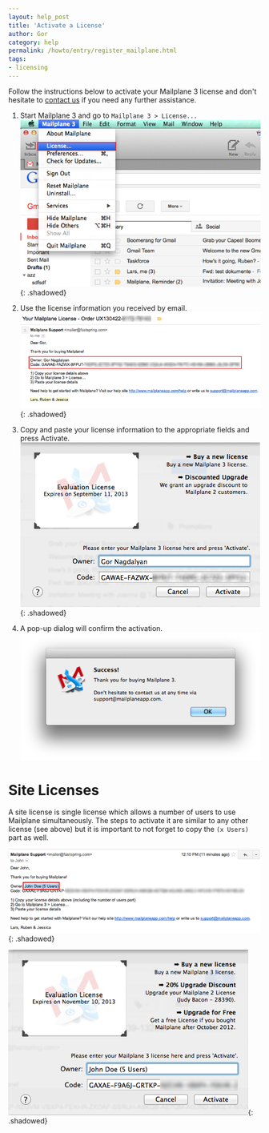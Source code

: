 ```yaml
---
layout: help_post
title: 'Activate a License'
author: Gor
category: help
permalink: /howto/entry/register_mailplane.html
tags:
- licensing
---
```


Follow the instructions below to activate your Mailplane 3 license and don't hesitate to [contact us](mailto:support@mailplaneapp.com) if you need any further assistance.


1. Start Mailplane 3 and go to `Mailplane 3 > License...`<br/>
	![screen1](/assets/howto/2013-11-14-activate_license/screen1.png){: .shadowed}

2. Use the license information you received by email.<br/>
	![screen2](/assets/howto/2013-11-14-activate_license/screen2.png){: .shadowed}

3. Copy and paste your license information to the appropriate fields and press Activate.<br/>
	![screen3](/assets/howto/2013-11-14-activate_license/screen3.png){: .shadowed}

4. A pop-up dialog will confirm the activation.<br/>
	![screen4](/assets/howto/2013-11-14-activate_license/screen4.png)


Site Licenses
=============

A site license is single license which allows a number of users to use Mailplane simultaneously. The steps to activate it are similar to any other license (see above) but it is important to not forget to copy the `(x Users)` part as well.

![screen6](/assets/howto/2013-11-14-activate_license/screen6.png){: .shadowed}

![screen7](/assets/howto/2013-11-14-activate_license/screen7.png){: .shadowed}
